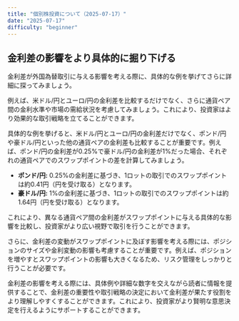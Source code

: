 ```yaml
---
title: "個別株投資について（2025-07-17）"
date: "2025-07-17"
difficulty: "beginner"
---
```


## 金利差の影響をより具体的に掘り下げる

金利差が外国為替取引に与える影響を考える際に、具体的な例を挙げてさらに詳細に探ってみましょう。

例えば、米ドル/円とユーロ/円の金利差を比較するだけでなく、さらに通貨ペア間の金利水準や市場の需給状況を考慮してみましょう。これにより、投資家はより効果的な取引戦略を立てることができます。

具体的な例を挙げると、米ドル/円とユーロ/円の金利差だけでなく、ポンド/円や豪ドル/円といった他の通貨ペアの金利差も比較することが重要です。例えば、ポンド/円の金利差が0.25%で豪ドル/円の金利差が1%だった場合、それぞれの通貨ペアでのスワップポイントの差を計算してみましょう。

- **ポンド/円:** 0.25%の金利差に基づき、1ロットの取引でのスワップポイントは約0.41円（円を受け取る）となります。
- **豪ドル/円:** 1%の金利差に基づき、1ロットの取引でのスワップポイントは約1.64円（円を受け取る）となります。

これにより、異なる通貨ペア間の金利差がスワップポイントに与える具体的な影響を比較し、投資家がより広い視野で取引を行うことができます。

さらに、金利差の変動がスワップポイントに及ぼす影響を考える際には、ポジションのサイズや金利変動の影響も考慮することが重要です。例えば、ポジションを増やすとスワップポイントの影響も大きくなるため、リスク管理をしっかりと行うことが必要です。

金利差の影響を考える際には、具体例や詳細な数字を交えながら読者に情報を提供することで、金利差の重要性や取引戦略の決定において金利差が果たす役割をより理解しやすくすることができます。これにより、投資家がより賢明な意思決定を行えるようにサポートすることができます。
